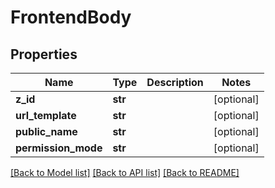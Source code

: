 # FrontendBody

## Properties
Name | Type | Description | Notes
------------ | ------------- | ------------- | -------------
**z_id** | **str** |  | [optional] 
**url_template** | **str** |  | [optional] 
**public_name** | **str** |  | [optional] 
**permission_mode** | **str** |  | [optional] 

[[Back to Model list]](../README.md#documentation-for-models) [[Back to API list]](../README.md#documentation-for-api-endpoints) [[Back to README]](../README.md)

